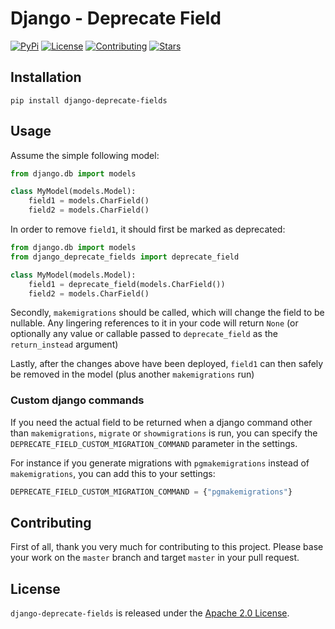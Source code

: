 # Django - Deprecate Field

[![PyPi](https://img.shields.io/pypi/v/django-deprecate-fields.svg?branch=master)](https://pypi.python.org/pypi/django-deprecate-fields/)
[![License](https://img.shields.io/github/license/3yourmind/django-deprecate-fields.svg)](./LICENSE)
[![Contributing](https://img.shields.io/badge/PR-welcome-green.svg)](https://github.com/3YOURMIND/django-deprecate-fields/pulls)
[![Stars](https://img.shields.io/github/stars/3YOURMIND/django-deprecate-fields.svg?style=social&label=Stars)](https://github.com/3YOURMIND/django-deprecate-fields/stargazers)

## Installation

```
pip install django-deprecate-fields
```

## Usage

Assume the simple following model:
```python
from django.db import models

class MyModel(models.Model):
    field1 = models.CharField()
    field2 = models.CharField()
```

In order to remove `field1`, it should first be marked as deprecated:
```python
from django.db import models
from django_deprecate_fields import deprecate_field

class MyModel(models.Model):
    field1 = deprecate_field(models.CharField())
    field2 = models.CharField()
```

Secondly, `makemigrations` should be called, which will change the field to be nullable. Any lingering references to it
in your code will return `None` (or optionally any value or callable passed to `deprecate_field` as the
`return_instead` argument)

Lastly, after the changes above have been deployed, `field1` can then safely be removed in the model (plus another
`makemigrations` run)

### Custom django commands

If you need the actual field to be returned when a django command other 
than `makemigrations`, `migrate` or `showmigrations` is run, you can specify the 
`DEPRECATE_FIELD_CUSTOM_MIGRATION_COMMAND` parameter in the settings.

For instance if you generate migrations with `pgmakemigrations` instead of `makemigrations`, 
you can add this to your settings:
```python
DEPRECATE_FIELD_CUSTOM_MIGRATION_COMMAND = {"pgmakemigrations"}
```


## Contributing

First of all, thank you very much for contributing to this project. Please base
your work on the `master` branch and target `master` in your pull request.

## License

`django-deprecate-fields` is released under the [Apache 2.0 License](./LICENSE).
